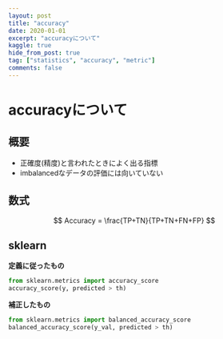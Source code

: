 ```yaml
---
layout: post
title: "accuracy"
date: 2020-01-01
excerpt: "accuracyについて"
kaggle: true
hide_from_post: true
tag: ["statistics", "accuracy", "metric"]
comments: false
---
```


# accuracyについて

## 概要
 - 正確度(精度)と言われたときによく出る指標
 - imbalancedなデータの評価には向いていない

## 数式

$$
Accuracy = \frac{TP+TN}{TP+TN+FN+FP}
$$

## sklearn

**定義に従ったもの**  
```python
from sklearn.metrics import accuracy_score
accuracy_score(y, predicted > th)
```

**補正したもの**  
```python
from sklearn.metrics import balanced_accuracy_score
balanced_accuracy_score(y_val, predicted > th)
```
